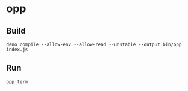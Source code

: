 # opp

## Build

`deno compile --allow-env --allow-read --unstable --output bin/opp index.js`

## Run

`opp term`
